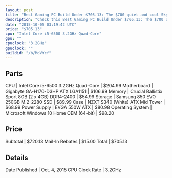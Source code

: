 ```yaml
---
layout: post
title: "Best Gaming PC Build Under $705.13: The $700 quiet and cool Skylake PC with dual 1080p monitors"
description: "Check this Best Gaming PC Build Under $705.13: The $700 quiet and cool Skylake PC with dual 1080p monitors. CPU: Intel Core i5-6500 3.2GHz Quad-Core, Motherboard: Gigabyte"
date: "2015-10-05 03:19:42 UTC"
price: "$705.13"
cpu: "Intel Core i5-6500 3.2GHz Quad-Core"
gpu: ""
cpuclock: "3.2GHz"
gpuclock: ""
buildid: "/b/MdVYcf"
---
```


## Parts

CPU | Intel Core i5-6500 3.2GHz Quad-Core | $204.99
Motherboard | Gigabyte GA-H170-D3HP ATX LGA1151 | $106.99
Memory | Crucial Ballistix Sport 8GB (2 x 4GB) DDR4-2400 | $54.99
Storage | Samsung 850 EVO 250GB M.2-2280 SSD | $89.99
Case | NZXT S340 (White) ATX Mid Tower | $68.99
Power Supply | EVGA 550W ATX | $80.98
Operating System | Microsoft Windows 10 Home OEM (64-bit) | $98.20

## Price

Subtotal | $720.13
Mail-In Rebates | $15.00
Total | $705.13

## Details

Date Published | Oct. 4, 2015
CPU Clock Rate | 3.2GHz
